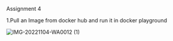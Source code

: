 
Assignment 4

1.Pull an Image from docker hub and run it in docker playground


![IMG-20221104-WA0012 (1)](https://user-images.githubusercontent.com/99666244/199910319-e89ea06e-70b6-4dba-b218-25ec65ae9bac.jpg)
